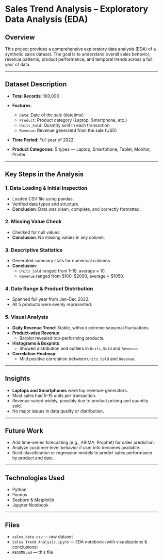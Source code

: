 # Sales Trend Analysis – Exploratory Data Analysis (EDA)

## Overview

This project provides a comprehensive exploratory data analysis (EDA) of a synthetic sales dataset. The goal is to understand overall sales behavior, revenue patterns, product performance, and temporal trends across a full year of data.

---

## Dataset Description

- **Total Records**: 100,000
- **Features**:
  - `Date`: Date of the sale (datetime)
  - `Product`: Product category (Laptop, Smartphone, etc.)
  - `Units_Sold`: Quantity sold in each transaction
  - `Revenue`: Revenue generated from the sale (USD)

- **Time Period**: Full year of 2022
- **Product Categories**: 5 types — Laptop, Smartphone, Tablet, Monitor, Printer

---

## Key Steps in the Analysis

### 1. **Data Loading & Initial Inspection**
- Loaded CSV file using pandas.
- Verified data types and structure.
- **Conclusion**: Data was clean, complete, and correctly formatted.

### 2. **Missing Value Check**
- Checked for null values.
- **Conclusion**: No missing values in any column.

### 3. **Descriptive Statistics**
- Generated summary stats for numerical columns.
- **Conclusion**:
  - `Units_Sold` ranged from 1–19, average ≈ 10.
  - `Revenue` ranged from \$100–\$2000, average ≈ \$1050.

### 4. **Date Range & Product Distribution**
- Spanned full year from Jan–Dec 2022.
- All 5 products were evenly represented.

### 5. **Visual Analysis**
- **Daily Revenue Trend**: Stable, without extreme seasonal fluctuations.
- **Product-wise Revenue**:
  - Barplot revealed top-performing products.
- **Histograms & Boxplots**:
  - Showed distribution and outliers in `Units_Sold` and `Revenue`.
- **Correlation Heatmap**:
  - Mild positive correlation between `Units_Sold` and `Revenue`.

---

## Insights

- **Laptops and Smartphones** were top revenue-generators.
- Most sales had 5–15 units per transaction.
- Revenue varied widely, possibly due to product pricing and quantity sold.
- No major issues in data quality or distribution.

---

## Future Work

- Add time-series forecasting (e.g., ARIMA, Prophet) for sales prediction.
- Analyze customer-level behavior if user info becomes available.
- Build classification or regression models to predict sales performance by product and date.

---

## Technologies Used

- Python
- Pandas
- Seaborn & Matplotlib
- Jupyter Notebook

---
##  Files

- `sales_data.csv` — raw dataset  
- `Sales Trend Analysis.ipynb` — EDA notebook (with visualizations & conclusions)  
- `README.md` — this file




